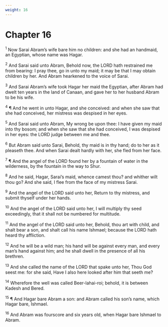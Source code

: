 ```yaml
---
weight: 16
---
```


# Chapter 16

<sup>1</sup> Now Sarai Abram’s wife bare him no children: and she had an handmaid, an Egyptian, whose name was Hagar. 

<sup>2</sup> And Sarai said unto Abram, Behold now, the LORD hath restrained me from bearing: I pray thee, go in unto my maid; it may be that I may obtain children by her. And Abram hearkened to the voice of Sarai. 

<sup>3</sup> And Sarai Abram’s wife took Hagar her maid the Egyptian, after Abram had dwelt ten years in the land of Canaan, and gave her to her husband Abram to be his wife. 

<sup>4</sup> ¶ And he went in unto Hagar, and she conceived: and when she saw that she had conceived, her mistress was despised in her eyes. 

<sup>5</sup> And Sarai said unto Abram, My wrong be upon thee: I have given my maid into thy bosom; and when she saw that she had conceived, I was despised in her eyes: the LORD judge between me and thee. 

<sup>6</sup> But Abram said unto Sarai, Behold, thy maid is in thy hand; do to her as it pleaseth thee. And when Sarai dealt hardly with her, she fled from her face. 

<sup>7</sup> ¶ And the angel of the LORD found her by a fountain of water in the wilderness, by the fountain in the way to Shur. 

<sup>8</sup> And he said, Hagar, Sarai’s maid, whence camest thou? and whither wilt thou go? And she said, I flee from the face of my mistress Sarai. 

<sup>9</sup> And the angel of the LORD said unto her, Return to thy mistress, and submit thyself under her hands. 

<sup>10</sup> And the angel of the LORD said unto her, I will multiply thy seed exceedingly, that it shall not be numbered for multitude. 

<sup>11</sup> And the angel of the LORD said unto her, Behold, thou art with child, and shalt bear a son, and shalt call his name Ishmael; because the LORD hath heard thy affliction. 

<sup>12</sup> And he will be a wild man; his hand will be against every man, and every man’s hand against him; and he shall dwell in the presence of all his brethren. 

<sup>13</sup> And she called the name of the LORD that spake unto her, Thou God seest me: for she said, Have I also here looked after him that seeth me? 

<sup>14</sup> Wherefore the well was called Beer-lahai-roi; behold, it is between Kadesh and Bered. 

<sup>15</sup> ¶ And Hagar bare Abram a son: and Abram called his son’s name, which Hagar bare, Ishmael. 

<sup>16</sup> And Abram was fourscore and six years old, when Hagar bare Ishmael to Abram. 


